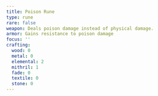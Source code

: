 ```yaml
---
title: Poison Rune
type: rune
rare: false
weapon: Deals poison damage instead of physical damage.
armor: Gains resistance to poison damage
focus: ''
crafting:
  wood: 0
  metal: 0
  elemental: 2
  mithril: 1
  fade: 0
  textile: 0
  stone: 0
---
```


